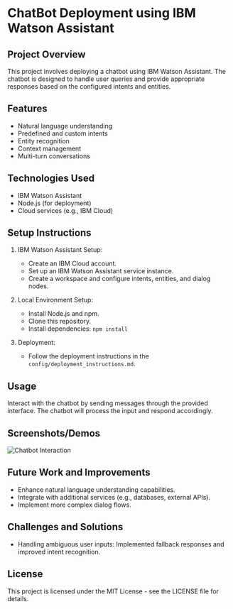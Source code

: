 # ChatBot Deployment using IBM Watson Assistant

## Project Overview
This project involves deploying a chatbot using IBM Watson Assistant. The chatbot is designed to handle user queries and provide appropriate responses based on the configured intents and entities.

## Features
- Natural language understanding
- Predefined and custom intents
- Entity recognition
- Context management
- Multi-turn conversations

## Technologies Used
- IBM Watson Assistant
- Node.js (for deployment)
- Cloud services (e.g., IBM Cloud)

## Setup Instructions
1. IBM Watson Assistant Setup:
   - Create an IBM Cloud account.
   - Set up an IBM Watson Assistant service instance.
   - Create a workspace and configure intents, entities, and dialog nodes.

2. Local Environment Setup:
   - Install Node.js and npm.
   - Clone this repository.
   - Install dependencies: `npm install`

3. Deployment:
   - Follow the deployment instructions in the `config/deployment_instructions.md`.

## Usage
Interact with the chatbot by sending messages through the provided interface. The chatbot will process the input and respond accordingly.

## Screenshots/Demos
![Chatbot Interaction](docs/screenshot.png)

## Future Work and Improvements
- Enhance natural language understanding capabilities.
- Integrate with additional services (e.g., databases, external APIs).
- Implement more complex dialog flows.

## Challenges and Solutions
- Handling ambiguous user inputs: Implemented fallback responses and improved intent recognition.

## License
This project is licensed under the MIT License - see the LICENSE file for details.
